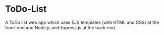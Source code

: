 # ToDo-List
A ToDo list web app which uses EJS templates (with HTML and CSS) at the front-end and Node.js and Express.js at the back-end.
